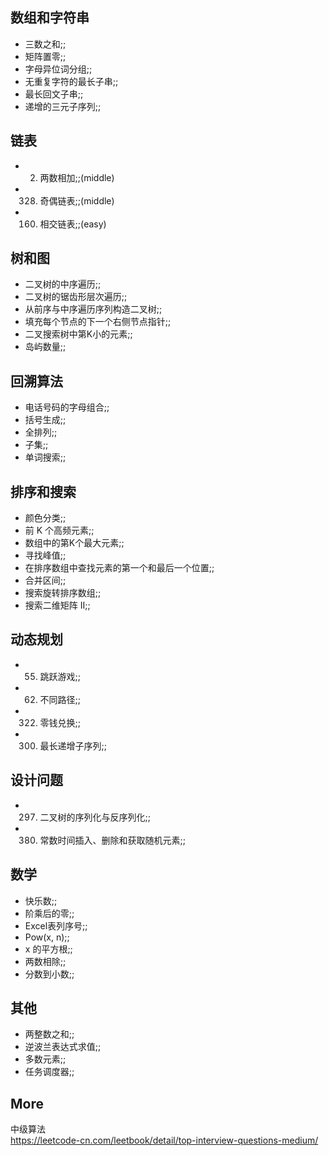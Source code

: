 ## 数组和字符串

- 三数之和;;
- 矩阵置零;;
- 字母异位词分组;;
- 无重复字符的最长子串;;
- 最长回文子串;;
- 递增的三元子序列;;

## 链表

- 002. 两数相加;;(middle)
- 328. 奇偶链表;;(middle)
- 160. 相交链表;;(easy)

## 树和图

- 二叉树的中序遍历;;
- 二叉树的锯齿形层次遍历;;
- 从前序与中序遍历序列构造二叉树;;
- 填充每个节点的下一个右侧节点指针;;
- 二叉搜索树中第K小的元素;;
- 岛屿数量;;

## 回溯算法

- 电话号码的字母组合;;
- 括号生成;;
- 全排列;;
- 子集;;
- 单词搜索;;

## 排序和搜索

- 颜色分类;;
- 前 K 个高频元素;;
- 数组中的第K个最大元素;;
- 寻找峰值;;
- 在排序数组中查找元素的第一个和最后一个位置;;
- 合并区间;;
- 搜索旋转排序数组;;
- 搜索二维矩阵 II;;

## 动态规划 

- 055. 跳跃游戏;;
- 062. 不同路径;;
- 322. 零钱兑换;;
- 300. 最长递增子序列;;

## 设计问题

- 297. 二叉树的序列化与反序列化;;
- 380. 常数时间插入、删除和获取随机元素;;

## 数学 

- 快乐数;;
- 阶乘后的零;;
- Excel表列序号;;
- Pow(x, n);;
- x 的平方根;;
- 两数相除;;
- 分数到小数;;

## 其他 

- 两整数之和;;
- 逆波兰表达式求值;;
- 多数元素;;
- 任务调度器;;

## More 

中级算法   
https://leetcode-cn.com/leetbook/detail/top-interview-questions-medium/  